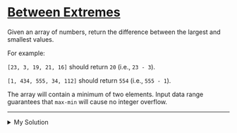 # [Between Extremes](https://www.codewars.com/kata/56d19b2ac05aed1a20000430)

Given an array of numbers, return the difference between the largest and smallest values.

For example:

`[23, 3, 19, 21, 16]` should return `20` (i.e., `23 - 3`).

`[1, 434, 555, 34, 112]` should return `554` (i.e., `555 - 1`).

The array will contain a minimum of two elements. Input data range guarantees that `max-min` will cause no integer overflow.

---

<details><summary>My Solution</summary>

```js
function betweenExtremes(numbers) {
  return Math.max(...numbers) - Math.min(...numbers)
}
```

</details>

